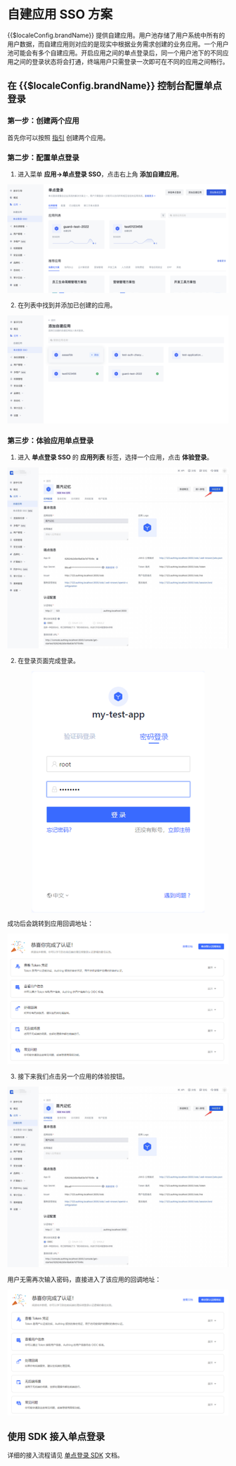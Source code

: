 # 自建应用 SSO 方案

<LastUpdated/>

{{$localeConfig.brandName}} 提供自建应用。用户池存储了用户系统中所有的用户数据，而自建应用则对应的是现实中根据业务需求创建的业务应用。一个用户池可能会有多个自建应用。开启应用之间的单点登录后，同一个用户池下的不同应用之间的登录状态将会打通，终端用户只需登录一次即可在不同的应用之间畅行。

## 在 {{$localeConfig.brandName}} 控制台配置单点登录

### 第一步：创建两个应用

首先你可以按照 [指引](/guides/app-new/create-app/create-app.md) 创建两个应用。

### 第二步：配置单点登录

1. 进入菜单 **应用->单点登录 SSO**，点击右上角 **添加自建应用**。

<!-- 分别进入这两个应用的配置页面，选择**登录控制**标签页，开启多域名单点登录开关。 -->

![](../images/01.png)

2. 在列表中找到并添加已创建的应用。

![](../images/02.png)

### 第三步：体验应用单点登录

1. 进入 **单点登录 SSO** 的 **应用列表** 标签，选择一个应用，点击 **体验登录**。

![](../images/03.png)

2. 在登录页面完成登录。

<img src="../images/sso04.png" height=550 style="display:block;margin: 0 auto;">

成功后会跳转到应用回调地址：

![](../images/sso05.png)

3. 接下来我们点击另一个应用的体验按钮。

![](../images/03.png)

用户无需再次输入密码，直接进入了该应用的回调地址：

![](../images/sso07.png)

## 使用 SDK 接入单点登录

详细的接入流程请见 [单点登录 SDK](https://docs.authing.cn/v3/reference/sdk/web/) 文档。
